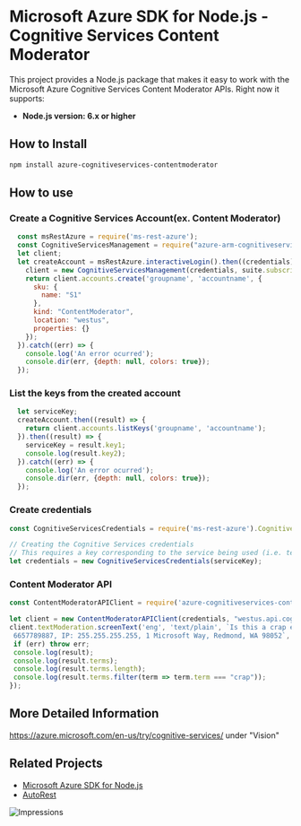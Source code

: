 # Microsoft Azure SDK for Node.js - Cognitive Services Content Moderator

This project provides a Node.js package that makes it easy to work with the Microsoft Azure Cognitive Services Content Moderator APIs. Right now it supports:
- **Node.js version: 6.x or higher**


## How to Install

```bash
npm install azure-cognitiveservices-contentmoderator
```

## How to use

### Create a Cognitive Services Account(ex. Content Moderator)

```javascript
  const msRestAzure = require('ms-rest-azure');
  const CognitiveServicesManagement = require("azure-arm-cognitiveservices");
  let client;
  let createAccount = msRestAzure.interactiveLogin().then((credentials) => {
    client = new CognitiveServicesManagement(credentials, suite.subscriptionId);
    return client.accounts.create('groupname', 'accountname', {
      sku: {
        name: "S1"
      },
      kind: "ContentModerator",
      location: "westus",
      properties: {}
    });
  }).catch((err) => {
    console.log('An error ocurred');
    console.dir(err, {depth: null, colors: true});
  });
```

### List the keys from the created account

```javascript
  let serviceKey;
  createAccount.then((result) => {
    return client.accounts.listKeys('groupname', 'accountname');
  }).then((result) => {
    serviceKey = result.key1;
    console.log(result.key2);
  }).catch((err) => {
    console.log('An error ocurred');
    console.dir(err, {depth: null, colors: true});
  });
```

### Create credentials

 ```javascript
 const CognitiveServicesCredentials = require('ms-rest-azure').CognitiveServicesCredentials;

 // Creating the Cognitive Services credentials
 // This requires a key corresponding to the service being used (i.e. text-analytics, etc)
 let credentials = new CognitiveServicesCredentials(serviceKey);
 ```

### Content Moderator API

 ```javascript
 const ContentModeratorAPIClient = require('azure-cognitiveservices-contentmoderator');

 let client = new ContentModeratorAPIClient(credentials, "westus.api.cognitive.microsoft.com");
 client.textModeration.screenText('eng', 'text/plain', `Is this a crap email abcdef@abcd.com, phone:
  6657789887, IP: 255.255.255.255, 1 Microsoft Way, Redmond, WA 98052`, (err, result, request, response) => {
  if (err) throw err;
  console.log(result);
  console.log(result.terms);
  console.log(result.terms.length);
  console.log(result.terms.filter(term => term.term === "crap"));
});
 ```

## More Detailed Information

https://azure.microsoft.com/en-us/try/cognitive-services/ under "Vision"

## Related Projects

- [Microsoft Azure SDK for Node.js](https://github.com/Azure/azure-sdk-for-node)
- [AutoRest](https://github.com/Azure/autorest)

![Impressions](https://azure-sdk-impressions.azurewebsites.net/api/impressions/azure-sdk-for-node%2Flib%2Fservices%2FcognitiveServicesContentModerator%2FREADME.png)
